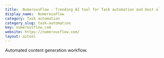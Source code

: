 ```yaml
---
title:  NumerousFlow - Trending AI tool for Task automation and best alternatives
display_name:  NumerousFlow
category: Task automation
category_slug: task-automation
key: numerousflow_com
website: https://numerousflow.com/
layout: aitool
---
```


Automated content generation workflow.
